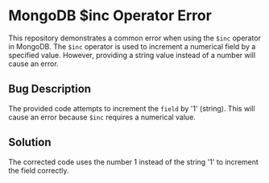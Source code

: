 # MongoDB $inc Operator Error

This repository demonstrates a common error when using the `$inc` operator in MongoDB. The `$inc` operator is used to increment a numerical field by a specified value. However, providing a string value instead of a number will cause an error.

## Bug Description
The provided code attempts to increment the `field` by '1' (string).  This will cause an error because `$inc` requires a numerical value.

## Solution
The corrected code uses the number 1 instead of the string '1' to increment the field correctly.